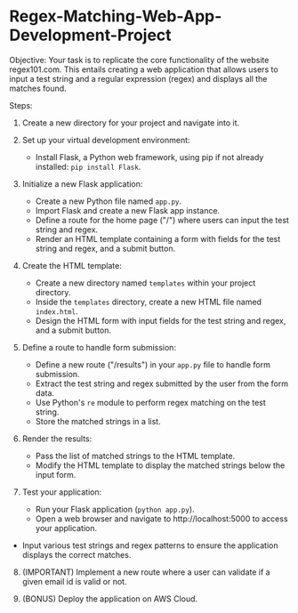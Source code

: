 # Regex-Matching-Web-App-Development-Project
Objective:
Your task is to replicate the core functionality of the website regex101.com. This entails creating a web application that allows users to input a test string and a regular expression (regex) and displays all the matches found.

Steps:
1. Create a new directory for your project and navigate into it.

2. Set up your virtual development environment:
   - Install Flask, a Python web framework, using pip if not already installed: `pip install Flask`.

3. Initialize a new Flask application:
   - Create a new Python file named `app.py`.
   - Import Flask and create a new Flask app instance.
   - Define a route for the home page ("/") where users can input the test string and regex.
   - Render an HTML template containing a form with fields for the test string and regex, and a submit button.

4. Create the HTML template:
   - Create a new directory named `templates` within your project directory.
   - Inside the `templates` directory, create a new HTML file named `index.html`.
   - Design the HTML form with input fields for the test string and regex, and a submit button.

5. Define a route to handle form submission:
   - Define a new route ("/results") in your `app.py` file to handle form submission.
   - Extract the test string and regex submitted by the user from the form data.
   - Use Python's `re` module to perform regex matching on the test string.
   - Store the matched strings in a list.

6. Render the results:
   - Pass the list of matched strings to the HTML template.
   - Modify the HTML template to display the matched strings below the input form.

7. Test your application:
   - Run your Flask application (`python app.py`).
   - Open a web browser and navigate to http://localhost:5000 to access your application.
  - Input various test strings and regex patterns to ensure the application displays the correct matches.

8. (IMPORTANT) Implement a new route where a user can validate if a given email id is valid or not.

9. (BONUS) Deploy the application on AWS Cloud.
